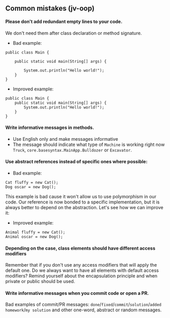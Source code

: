 ## Common mistakes (jv-oop)

#### Please don't add redundant empty lines to your code.
We don't need them after class declaration or method signature.
* Bad example:
```
public class Main {

    public static void main(String[] args) {
    
        System.out.println("Hello world!");
    }
}
```
* Improved example:
```
public class Main {
    public static void main(String[] args) {
        System.out.println("Hello world!");
    }
}
```

#### Write informative messages in methods.
- Use English only and make messages informative
- The message should indicate what type of `Machine` is working right now `Truck`, `core.basesyntax.MainApp.Bulldozer` or `Excavator`.

#### Use abstract references instead of specific ones where possible: 
* Bad example:
```
Cat fluffy = new Cat();
Dog oscar = new Dog();
```
This example is bad cause it won't allow us to use polymorphism in our code.
Our reference is now bonded to a specific implementation, but it is always better to depend on the abstraction.
Let's see how we can improve it:
* Improved example:
```
Animal fluffy = new Cat();
Animal oscar = new Dog();
```  

#### Depending on the case, class elements should have different access modifiers
Remember that if you don't use any access modifiers that will apply the default one. Do we always want
to have all elements with default access modifiers? Remind yourself about the encapsulation principle and 
when private or public should be used.

#### Write informative messages when you commit code or open a PR.         
Bad examples of commit/PR messages: `done`/`fixed`/`commit`/`solution`/`added homework`/`my solution` and other one-word, abstract or random messages. 
